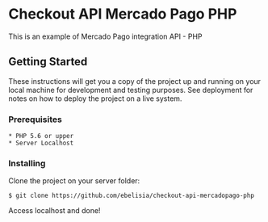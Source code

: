 # Checkout API Mercado Pago PHP

This is an example of Mercado Pago integration API - PHP

## Getting Started

These instructions will get you a copy of the project up and running on your local machine for development and testing purposes. See deployment for notes on how to deploy the project on a live system.

### Prerequisites

```
* PHP 5.6 or upper 
* Server Localhost
```

### Installing

Clone the project on your server folder:

```
$ git clone https://github.com/ebelisia/checkout-api-mercadopago-php
```

Access localhost and done!
